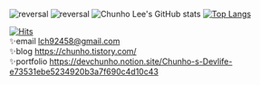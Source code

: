 
![reversal](https://capsule-render.vercel.app/api?type=rect&text=FE&nbsp;DEVELOPER&fontAlign=30&fontSize=30&desc=chunho's%20Github%20&#58;&#41;&descAlign=60&descAlignY=50&theme=radical&animation=fadeIn)
![reversal](https://capsule-render.vercel.app/api?type=waving&fontAlign=30&fontSize=30&desc=In%20theory,%20theory%20and%20practice%20are%20the%20same.%20In%20practice,%20they’re%20not🤣&descAlign=50&descAlignY=75&animation=fadeIn&color=ffffff&height=100)
![Chunho Lee's GitHub stats](https://github-readme-stats.vercel.app/api?username=paydaypermanently&show_icons=true&theme=radical)
[![Top Langs](https://github-readme-stats.vercel.app/api/top-langs/?username=paydaypermanently&layout=compact&theme=radical)](https://github.com/anuraghazra/github-readme-stats)

[![Hits](https://hits.seeyoufarm.com/api/count/incr/badge.svg?url=https%3A%2F%2Fgithub.com%2FPaydaypermanently&count_bg=%232E47AE&title_bg=%23555555&icon=react.svg&icon_color=%233C60A6&title=hits&edge_flat=true)](https://hits.seeyoufarm.com)
<br/>
‍✨email  lch92458@gmail.com <br/>
‍✨blog https://chunho.tistory.com/<br/>
‍✨portfolio https://devchunho.notion.site/Chunho-s-Devlife-e73531ebe5234920b3a7f690c4d10c43
